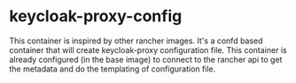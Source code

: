 # keycloak-proxy-config

This container is inspired by other rancher images. It's a confd based container that will create keycloak-proxy configuration file.
This container is already configured (in the base image) to connect to the rancher api to get the metadata and do the templating of configuration file.